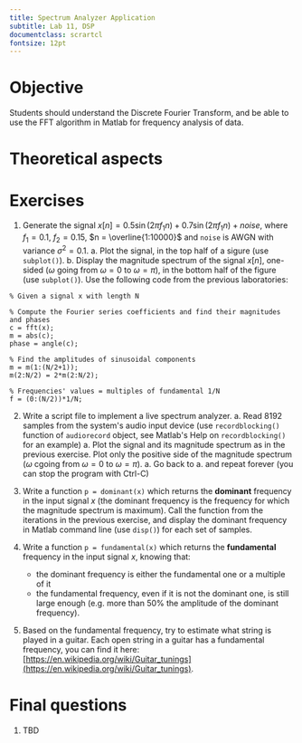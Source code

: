 ```yaml
---
title: Spectrum Analyzer Application
subtitle: Lab 11, DSP
documentclass: scrartcl
fontsize: 12pt
---
```


# Objective

Students should understand the Discrete Fourier Transform, and be able
to use the FFT algorithm in Matlab for frequency analysis of data.

# Theoretical aspects

# Exercises

1. Generate the signal $x[n] = 0.5 \sin (2 \pi f_1 n) + 0.7 \sin (2 \pi f_1 n) + noise,$
where $f_1 = 0.1$, $f_2 = 0.15$, $n = \overline{1:10000}$ and `noise` is AWGN with variance $\sigma^2 = 0.1$.
    a. Plot the signal, in the top half of a sigure (use `subplot()`).
    b. Display the magnitude spectrum of the signal $x[n]$, one-sided ($\omega$ going from $\omega = 0$ to  $\omega = \pi$),
    in the bottom half of the figure (use `subplot()`). Use the following code from the previous laboratories:

```
% Given a signal x with length N

% Compute the Fourier series coefficients and find their magnitudes and phases
c = fft(x);
m = abs(c);
phase = angle(c);

% Find the amplitudes of sinusoidal components
m = m(1:(N/2+1)); 
m(2:N/2) = 2*m(2:N/2);

% Frequencies' values = multiples of fundamental 1/N
f = (0:(N/2))*1/N;
```

2. Write a script file to implement a live spectrum analyzer.
    a. Read 8192 samples from the system's audio input device (use `recordblocking()` function of `audiorecord` object, see Matlab's Help on `recordblocking()` for an example)
    a. Plot the signal and its magnitude spectrum as in the previous exercise. Plot only the positive
    side of the magnitude spectrum ($\omega$ cgoing from $\omega = 0$ to  $\omega = \pi$).
    a. Go back to a. and repeat forever (you can stop the program with Ctrl-C)

3. Write a function `p = dominant(x)` which returns the **dominant** frequency in the input signal $x$ (the dominant 
frequency is the frequency for which the magnitude spectrum is maximum). Call the function from the iterations
in the previous exercise, and display the dominant frequency in Matlab command line (use `disp()`) for each set of samples.

4. Write a function `p = fundamental(x)` which returns the **fundamental** frequency in the input signal $x$, knowing that:
    - the dominant frequency is either the fundamental one or a multiple of it
    - the fundamental frequency, even if it is not the dominant one, is still large enough (e.g. more than 50% the amplitude of the dominant frequency).

5. Based on the fundamental frequency, try to estimate what string is played in a guitar.
Each open string in a guitar has a fundamental frequency, you can find it here: [https://en.wikipedia.org/wiki/Guitar_tunings](https://en.wikipedia.org/wiki/Guitar_tunings).



# Final questions

1. TBD

